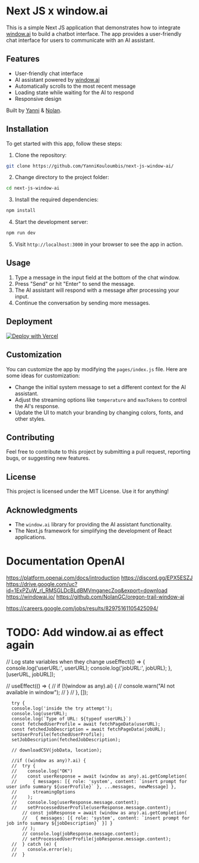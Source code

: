 # Next JS x window.ai

This is a simple Next JS application that demonstrates how to integrate [window.ai](windowai.io) to build a chatbot interface. The app provides a user-friendly chat interface for users to communicate with an AI assistant.

## Features

- User-friendly chat interface
- AI assistant powered by [window.ai](windowai.io)
- Automatically scrolls to the most recent message
- Loading state while waiting for the AI to respond
- Responsive design

Built by [Yanni](https://twitter.com/YKouloumbis) & [Nolan](https://twitter.com/nolangclement).

## Installation

To get started with this app, follow these steps:

1. Clone the repository:

```bash
git clone https://github.com/YanniKouloumbis/next-js-window-ai/
```

2. Change directory to the project folder:

```bash
cd next-js-window-ai
```

3. Install the required dependencies:

```bash
npm install
```

4. Start the development server:

```bash
npm run dev
```

5. Visit `http://localhost:3000` in your browser to see the app in action.

## Usage

1. Type a message in the input field at the bottom of the chat window.
2. Press "Send" or hit "Enter" to send the message.
3. The AI assistant will respond with a message after processing your input.
4. Continue the conversation by sending more messages.

## Deployment

[![Deploy with Vercel](https://vercel.com/button)](https://vercel.com/new/clone?repository-url=https://github.com/YanniKouloumbis/next-js-window-ai)

## Customization

You can customize the app by modifying the `pages/index.js` file. Here are some ideas for customization:

- Change the initial system message to set a different context for the AI assistant.
- Adjust the streaming options like `temperature` and `maxTokens` to control the AI's response.
- Update the UI to match your branding by changing colors, fonts, and other styles.

## Contributing

Feel free to contribute to this project by submitting a pull request, reporting bugs, or suggesting new features.

## License

This project is licensed under the MIT License. Use it for anything!

## Acknowledgments

- The `window.ai` library for providing the AI assistant functionality.
- The Next.js framework for simplifying the development of React applications.

# Documentation OpenAI

https://platform.openai.com/docs/introduction
https://discord.gg/EPX5ESZJ
https://drive.google.com/uc?id=1ExPZuW_rl_RMSGLDcBLdBMVmganecZoq&export=download
https://windowai.io/
https://github.com/NolanGC/oregon-trail-window-ai

https://careers.google.com/jobs/results/82975161105425094/

# TODO: Add window.ai as effect again

// Log state variables when they change
useEffect(() => {
console.log('userURL:', userURL);
console.log('jobURL:', jobURL);
}, [userURL, jobURL]);

// useEffect(() => {
// if (!(window as any).ai) {
// console.warn("AI not available in window");
// }
// }, []);

      try {
      console.log('inside the try attempt');
      console.log(userURL);
      console.log(`Type of URL: ${typeof userURL}`)
      const fetchedUserProfile = await fetchPageData(userURL);
      const fetchedJobDescription = await fetchPageData(jobURL);
      setUserProfile(fetchedUserProfile);
      setJobDescription(fetchedJobDescription);

      // downloadCSV(jobData, location);

      //if ((window as any)?.ai) {
      //  try {
      //    console.log("OK")
      //    const userResponse = await (window as any).ai.getCompletion(
      //      { messages: [{ role: 'system', content: `insert prompt for user info summary ${userProfile}` }, ...messages, newMessage] },
      //      streamingOptions
      //    );
      //    console.log(userResponse.message.content);
      //    setProcessedUserProfile(userResponse.message.content);
          // const jobResponse = await (window as any).ai.getCompletion(
          //   { messages: [{ role: 'system', content: `insert prompt for job info summary ${jobDescription}` }] }
          // );
          // console.log(jobResponse.message.content);
          // setProcessedUserProfile(jobResponse.message.content);
      //  } catch (e) {
      //    console.error(e);
      //  }
